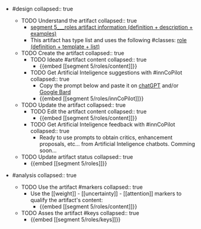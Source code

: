 
- #design
   collapsed:: true
  - TODO Understand the artifact
    collapsed:: true
    - [segment 5___roles artifact information (definition + description + examples)](https://go.innbok.com/#/page/innBoK%2Fsegment-%28id%29%2Froles%2Finfo)
    - This artifact has type list and uses the following #classes: [role (definition + template + list)](https://go.innbok.com/#/page/innBoK%2Fclass%2Frole)
  - TODO Create the artifact
     collapsed:: true
    - TODO Ideate #artifact content
      collapsed:: true
      - {{embed [[segment 5/roles/content]]}}
    - TODO Get Artificial Inteligence suggestions with #innCoPilot
      collapsed:: true
      - Copy the prompt below and paste it on [chatGPT](https://chat.openai.com) and/or [Google Bard](https://bard.google.com/chat)
      - {{embed [[segment 5/roles/innCoPilot]]}}
  - TODO Update the artifact
    collapsed:: true
    - TODO Edit the artifact content
     collapsed:: true
      - {{embed [[segment 5/roles/content]]}}
    - TODO Get Artificial Inteligence feedback with #innCoPilot
      collapsed:: true
      - Ready to use prompts to obtain critics, enhancement proposals, etc... from Artificial Inteligence chatbots. Comming soon...
  - TODO Update artifact status
    collapsed:: true
    - {{embed [[segment 5/roles]]}}


- #analysis
  collapsed:: true
  - TODO Use the artifact #markers
    collapsed:: true
    - Use the [[weight]] - [[uncertainty]] - [[attention]] markers to qualify the artifact's content:
      - {{embed [[segment 5/roles/content]]}}
  - TODO Asses the artifact #keys
    collapsed:: true
    - {{embed [[segment 5/roles/keys]]}}








